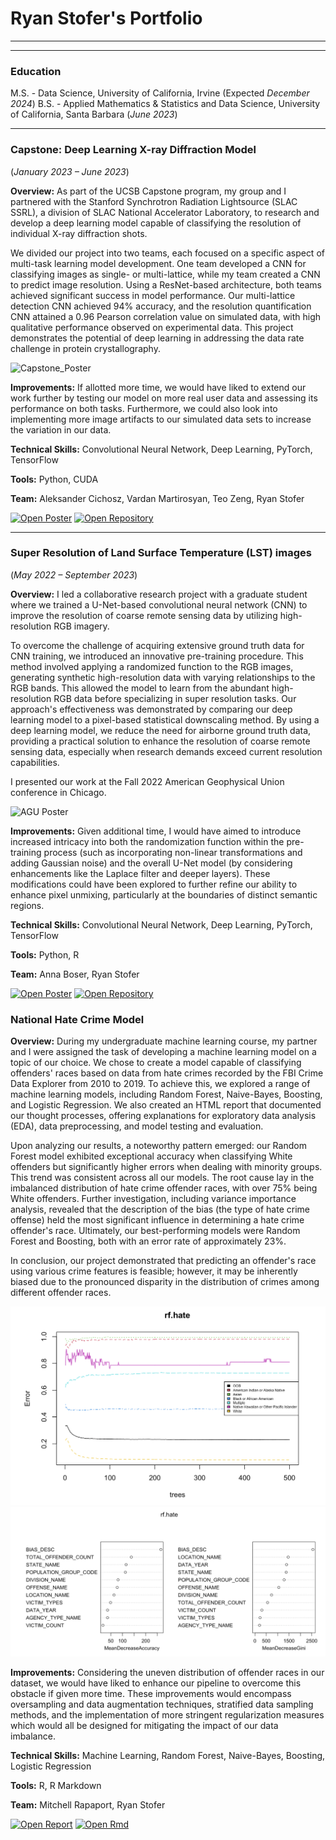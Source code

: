 # Ryan Stofer's Portfolio

---
---

### Education
M.S. - Data Science, University of California, Irvine (Expected _December 2024_)
B.S. - Applied Mathematics & Statistics and Data Science, University of California, Santa Barbara (_June 2023_)

___

### Capstone: Deep Learning X-ray Diffraction Model 
(_January 2023 – June 2023_)

**Overview:** As part of the UCSB Capstone program, my group and I partnered with the Stanford Synchrotron Radiation Lightsource (SLAC SSRL), a division of SLAC National Accelerator Laboratory, to research and develop a deep learning model capable of classifying the resolution of individual X-ray diffraction shots.

We divided our project into two teams, each focused on a specific aspect of multi-task learning model development. One team developed a CNN for classifying images as single- or multi-lattice, while my team created a CNN to predict image resolution. Using a ResNet-based architecture, both teams achieved significant success in model performance. Our multi-lattice detection  CNN achieved 94% accuracy, and the resolution quantification CNN attained a 0.96 Pearson correlation value on simulated data, with high qualitative performance observed on experimental data. This project demonstrates the potential of deep learning in addressing the data rate challenge in protein crystallography.

![Capstone_Poster](/assets/img/SLAC_Poster.png)

**Improvements:** If allotted more time, we would have liked to extend our work further by testing our model on more real user data and assessing its performance on both tasks. Furthermore, we could also look into implementing more image artifacts to our simulated data sets to increase the variation in our data.


**Technical Skills:** Convolutional Neural Network, Deep Learning, PyTorch, TensorFlow

**Tools:** Python, CUDA

**Team:** Aleksander Cichosz, Vardan Martirosyan, Teo Zeng, Ryan Stofer

[![Open Poster](https://img.shields.io/badge/PDF-View_Poster-green?logo=googledocs&logoColor=green)](https://github.com/rrstofer/rrstofer.github.io/blob/main/assets/img/SLAC_Poster.pdf) [![Open Repository](https://img.shields.io/badge/GitHub-View_Repository-green?logo=GitHub&logoColor=green)]([https://github.com/rrstofer/rrstofer.github.io/blob/main/assets/img/SLAC_Poster.pdf](https://github.com/dermen/resonet))

___

### Super Resolution of Land Surface Temperature (LST) images 
(_May 2022 – September 2023_)

**Overview:** I led a collaborative research project with a graduate student where we trained a U-Net-based convolutional neural network (CNN) to improve the resolution of coarse remote sensing data by utilizing high-resolution RGB imagery. 

To overcome the challenge of acquiring extensive ground truth data for CNN training, we introduced an innovative pre-training procedure. This method involved applying a randomized function to the RGB images, generating synthetic high-resolution data with varying relationships to the RGB bands. This allowed the model to learn from the abundant high-resolution RGB data before specializing in super resolution tasks. Our approach's effectiveness was demonstrated by comparing our deep learning model to a pixel-based statistical downscaling method. By using a deep learning model, we reduce the need for airborne ground truth data, providing a practical solution to enhance the resolution of coarse remote sensing data, especially when research demands exceed current resolution capabilities.

I presented our work at the Fall 2022 American Geophysical Union conference in Chicago.

![AGU Poster](/assets/img/AGU_Poster.png)

**Improvements:** Given additional time, I would have aimed to introduce increased intricacy into both the randomization function within the pre-training process (such as incorporating non-linear transformations and adding Gaussian noise) and the overall U-Net model (by considering enhancements like the Laplace filter and deeper layers). These modifications could have been explored to further refine our ability to enhance pixel unmixing, particularly at the boundaries of distinct semantic regions.


**Technical Skills:** Convolutional Neural Network, Deep Learning, PyTorch, TensorFlow

**Tools:** Python, R

**Team:** Anna Boser, Ryan Stofer

[![Open Poster](https://img.shields.io/badge/PDF-View_Poster-green?logo=googledocs&logoColor=green)](https://github.com/rrstofer/rrstofer.github.io/blob/main/assets/img/AGU_Poster.pdf) [![Open Repository](https://img.shields.io/badge/GitHub-View_Repository-green?logo=GitHub&logoColor=green)](https://github.com/ecohydro/lst-super-res)

### National Hate Crime Model

**Overview:** During my undergraduate machine learning course, my partner and I were assigned the task of developing a machine learning model on a topic of our choice. We chose to create a model capable of classifying offenders' races based on data from hate crimes recorded by the FBI Crime Data Explorer from 2010 to 2019. To achieve this, we explored a range of machine learning models, including Random Forest, Naive-Bayes, Boosting, and Logistic Regression. We also created an HTML report that documented our thought processes, offering explanations for exploratory data analysis (EDA), data preprocessing, and model testing and evaluation.

Upon analyzing our results, a noteworthy pattern emerged: our Random Forest model exhibited exceptional accuracy when classifying White offenders but significantly higher errors when dealing with minority groups. This trend was consistent across all our models. The root cause lay in the imbalanced distribution of hate crime offender races, with over 75% being White offenders. Further investigation, including variance importance analysis, revealed that the description of the bias (the type of hate crime offense) held the most significant influence in determining a hate crime offender's race. Ultimately, our best-performing models were Random Forest and Boosting, both with an error rate of approximately 23%.

In conclusion, our project demonstrated that predicting an offender's race using various crime features is feasible; however, it may be inherently biased due to the pronounced disparity in the distribution of crimes among different offender races.

![HC_1](/assets/img/hate_crime_1.PNG)
![HC_2](/assets/img/hate_crime_2.PNG)

**Improvements:**  Considering the uneven distribution of offender races in our dataset, we would have liked to enhance our pipeline to overcome this obstacle if given more time. These improvements would encompass oversampling and data augmentation techniques, stratified data sampling methods, and the implementation of more stringent regularization measures which would all be designed for mitigating the impact of our data imbalance.

**Technical Skills:** Machine Learning, Random Forest, Naive-Bayes, Boosting, Logistic Regression

**Tools:** R, R Markdown

**Team:** Mitchell Rapaport, Ryan Stofer

[![Open Report](https://img.shields.io/badge/HTML-View_Report-green?logo=html5&logoColor=green)](https://github.com/rrstofer/rrstofer.github.io/blob/main/assets/img/hate_crime_project.html) [![Open Rmd](https://img.shields.io/badge/R-View_Report-green?logo=R&logoColor=green
)]((https://raw.githubusercontent.com/rrstofer/rrstofer.github.io/main/assets/img/hate_crime_project.Rmd)https://raw.githubusercontent.com/rrstofer/rrstofer.github.io/main/assets/img/hate_crime_project.Rmd)
